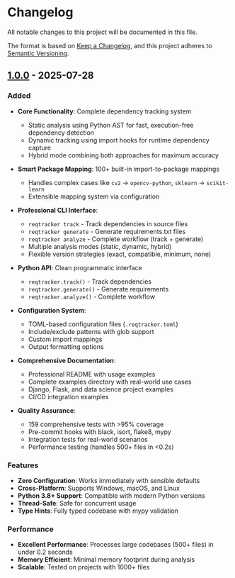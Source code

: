 # Changelog

All notable changes to this project will be documented in this file.

The format is based on [Keep a Changelog](https://keepachangelog.com/en/1.0.0/),
and this project adheres to [Semantic Versioning](https://semver.org/spec/v2.0.0.html).

## [1.0.0] - 2025-07-28

### Added
- **Core Functionality**: Complete dependency tracking system
  - Static analysis using Python AST for fast, execution-free dependency detection
  - Dynamic tracking using import hooks for runtime dependency capture
  - Hybrid mode combining both approaches for maximum accuracy

- **Smart Package Mapping**: 100+ built-in import-to-package mappings
  - Handles complex cases like `cv2` → `opencv-python`, `sklearn` → `scikit-learn`
  - Extensible mapping system via configuration

- **Professional CLI Interface**:
  - `reqtracker track` - Track dependencies in source files
  - `reqtracker generate` - Generate requirements.txt files
  - `reqtracker analyze` - Complete workflow (track + generate)
  - Multiple analysis modes (static, dynamic, hybrid)
  - Flexible version strategies (exact, compatible, minimum, none)

- **Python API**: Clean programmatic interface
  - `reqtracker.track()` - Track dependencies
  - `reqtracker.generate()` - Generate requirements
  - `reqtracker.analyze()` - Complete workflow

- **Configuration System**:
  - TOML-based configuration files (`.reqtracker.toml`)
  - Include/exclude patterns with glob support
  - Custom import mappings
  - Output formatting options

- **Comprehensive Documentation**:
  - Professional README with usage examples
  - Complete examples directory with real-world use cases
  - Django, Flask, and data science project examples
  - CI/CD integration examples

- **Quality Assurance**:
  - 159 comprehensive tests with >95% coverage
  - Pre-commit hooks with black, isort, flake8, mypy
  - Integration tests for real-world scenarios
  - Performance testing (handles 500+ files in <0.2s)

### Features
- **Zero Configuration**: Works immediately with sensible defaults
- **Cross-Platform**: Supports Windows, macOS, and Linux
- **Python 3.8+ Support**: Compatible with modern Python versions
- **Thread-Safe**: Safe for concurrent usage
- **Type Hints**: Fully typed codebase with mypy validation

### Performance
- **Excellent Performance**: Processes large codebases (500+ files) in under 0.2 seconds
- **Memory Efficient**: Minimal memory footprint during analysis
- **Scalable**: Tested on projects with 1000+ files

[1.0.0]: https://github.com/oleksii-shcherbak/reqtracker/releases/tag/v1.0.0
